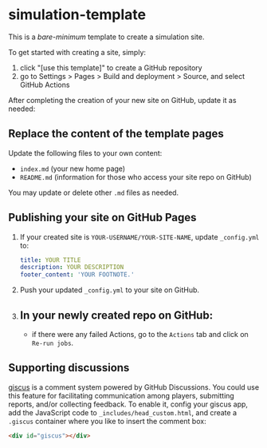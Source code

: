 # simulation-template

This is a *bare-minimum* template to create a simulation site.

To get started with creating a site, simply:

1. click "[use this template]" to create a GitHub repository
2. go to Settings > Pages > Build and deployment > Source, and select GitHub Actions

After completing the creation of your new site on GitHub, update it as needed:

## Replace the content of the template pages

Update the following files to your own content:

- `index.md` (your new home page)
- `README.md` (information for those who access your site repo on GitHub)

You may update or delete other `.md` files as needed.

## Publishing your site on GitHub Pages

1.  If your created site is `YOUR-USERNAME/YOUR-SITE-NAME`, update `_config.yml` to:

    ```yaml
    title: YOUR TITLE
    description: YOUR DESCRIPTION
    footer_content: 'YOUR FOOTNOTE.'
    ```

2.  Push your updated `_config.yml` to your site on GitHub.

3.  In your newly created repo on GitHub:
    - 
    - if there were any failed Actions, go to the `Actions` tab and click on `Re-run jobs`.

## Supporting discussions

[giscus](https://giscus.app/) is a comment system powered by GitHub Discussions. You could use this feature for
facilitating communication among players, submitting reports, and/or collecting feedback. To enable it,
config your giscus app, add the JavaScript code to `_includes/head_custom.html`, and create a `.giscus` container
where you like to insert the comment box:

```html
<div id="giscus"></div>
```
